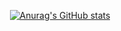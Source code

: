 
<div align=center>
  
[![Anurag's GitHub stats](https://github-readme-stats.vercel.app/api?username=hyunbin9898&show_icons=true&theme=tokyonight)](https://github.com/anuraghazra/github-readme-stats)
  
</div>
 <!--
**hyunbin9898/hyunbin9898** is a ✨ _special_ ✨ repository because its `README.md` (this file) appears on your GitHub profile.

Here are some ideas to get you started:

- 🔭 I’m currently working on ...
- 🌱 I’m currently learning ...
- 👯 I’m looking to collaborate on ...
- 🤔 I’m looking for help with ...
- 💬 Ask me about ...
- 📫 How to reach me: ...
- 😄 Pronouns: ...
- ⚡ Fun fact: ...
-->
